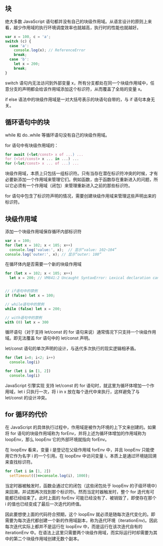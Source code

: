 ## 块
绝大多数 JavaScript 语句都并没有自己的块级作用域。从语言设计的原则上来看，越少作用域的执行环境调度效率也就越高，执行时的性能也就越好。

```javascript
var x = 100, c = 'a';
switch (c) {
  case 'a': 
    console.log(x); // ReferenceError
    break;
  case 'b':
    let x = 200;
    break;
}
```

switch 语句内无法访问到外部变量 x，所有分支都处在同一个块级作用域中，任意分支的声明都会给该作用域添加这个标识符，从而覆盖了全局的变量 x。



if else 语法中的块级作用域是一对大括号表示的块语句自带的，与 if 语句本身无关。

## 循环语句中的块
while 和 do..while 等循环语句没有自己的块级作用域。

for 语句中有块级作用域的：

```javascript
for await (<let/const> x of ...) ...
for (<let/const> x ... in ...) ...
for (<let/const> x ... of ...) ...
```

块级作用域，本质上只包括一组标识符。只有当存在潜在标识符冲突的时候，才有必要新添加一个作用域来管理它们。例如函数，由于函数存在重新进入的问题，所以它必须有一个作用域（闭包）来管理重新进入之前的那些标识符。



for 语句中包含了标识符声明的情况，需要创建块级作用域来管理这些声明出来的标识符。

## 块级作用域
添加一个块级作用域保存循环内部标识符

```javascript
var x = 100;
for (let x = 102; x < 105; x++)
  console.log('value:', x);  // 显示“value: 102~104”
console.log('outer:', x); // 显示“outer: 100”
```

在循环体内是否需要一个新的块级作用域

```javascript
for (let x = 102; x < 105; x++)
  let x = 200; // VM841:2 Uncaught SyntaxError: Lexical declaration cannot appear in a single-statement context


// if语句中的禁例
if (false) let x = 100;

// while语句中的禁例
while (false) let x = 200;

// with语句中的禁例
with (0) let x = 300
```

循环语句（对于支持 let/const 的 for 语句来说）通常情况下只支持一个块级作用域。即无法覆盖 for 语句中的 let/const 声明。



let/const 语句的单次声明的设计，与迭代多次执行的现实逻辑相矛盾。

```javascript
for (let i=0; i<2; i++) 
  console.log(i)

for (let i in [1, 2])
  console.log(i)
```

JavaScript 引擎实现 支持 let/const 的 for 语句时，就这里为循环体增加一个作用域，let i 只执行一次，将 i in x 放在每个迭代中来执行，这样避免了与 let/const 的设计冲突。

## for 循环的代价
在 JavaScript 的具体执行过程中，作用域是被作为环境的上下文来创建的。如果将 for 语句的块级作用域称为 forEnv，并将上述为循环体增加的作用域称为 loopEnv，那么 loopEnv 它的外部环境就指向 forEnv。



在 loopEnv 看来，变量 i 是登记在父级作用域 forEnv 中，并且 loopEnv 只能使用它作为名字 i 的一个引用。在 loopEnv 中访问变量 i，本质上是通过环境链回溯来查找标识符。

```javascript
for (let i in [1, 2])
  setTimeout(()=>console.log(i), 1000);
```

当定时器被触发时，函数会通过它的闭包（这些闭包处于 loopEnv 的子级环境中）来回溯，并试图再次找到那个标识符i。然而当定时器触发时，整个 for 迭代有可能都已经结束了。此时上面的 forEnv 可能已经没有了、被销毁了，即使存在那个 i 的值也已经变成了最后一次迭代的终值。



因此要想使上面的代码符合预期，这个 loopEnv 就必须是随每次迭代变化的。即需要为每次迭代都创建一个新的作用域副本，称为迭代环境（iterationEnv)。因此每次迭代实际上都并不是运行在 loopEnv 中，而是运行在该次迭代自有的 iterationEnv 中。在语法上这里只需要两个块级作用域，而实际运行时却需要为其中的第二个块级作用域创建无数个副本。

